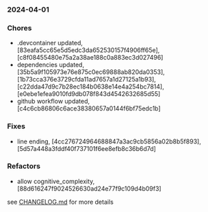 ### 2024-04-01

### Chores
+ .devcontainer updated, [83eafa5cc65e5d5edc3da652530157f4906ff65e], [c8f08455480e75a2a38ae188c0a883ec3d027496]
+ dependencies updated, [35b5a9f105973e76e875c0ec69888ab820da0353], [1b73cca376e3729cfda11ad7657a1d27125a1b93], [c22dda47d9c7b28ec184b0638e14e4a254bc7814], [e0ebe1efea9010fd9db078f843d4542632685d55]
+ github workflow updated, [c4c6cb86806c6ace38380657a0144f6bf75edc1b]

### Fixes
+ line ending, [4cc276724964688847a3ac9cb5856a02b8b5f893], [5d57a448a3fddf40f737101f6ee8efb8c36b6d7d]

### Refactors
+ allow cognitive_complexity, [88d616247f9024526630ad24e77f9c109d4b09f3]

see <a href='https://github.com/mrjackwills/leafcast_pi/blob/main/CHANGELOG.md'>CHANGELOG.md</a> for more details
